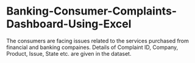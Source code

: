 # Banking-Consumer-Complaints-Dashboard-Using-Excel

The consumers are facing issues related to the services purchased from financial and banking compaines. Details of Complaint ID, Company, Product,	Issue,	State etc. are given in the dataset.


